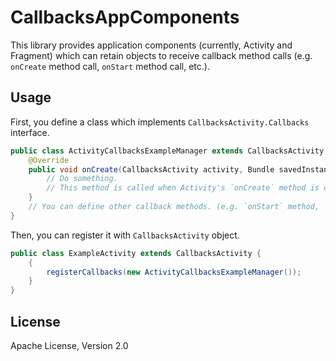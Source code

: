 CallbacksAppComponents
==============================

This library provides application components (currently, Activity and Fragment) which can retain
objects to receive callback method calls (e.g. `onCreate` method call, `onStart` method call, etc.).

## Usage

First, you define a class which implements `CallbacksActivity.Callbacks` interface.

```java
public class ActivityCallbacksExampleManager extends CallbacksActivity.SimpleCallbacks {
    @Override
    public void onCreate(CallbacksActivity activity, Bundle savedInstanceState) {
        // Do something.
        // This method is called when Activity's `onCreate` method is called.
    }
    // You can define other callback methods. (e.g. `onStart` method, `onDestroy` method, etc.)
}
```

Then, you can register it with `CallbacksActivity` object.

```java
public class ExampleActivity extends CallbacksActivity {
    {
        registerCallbacks(new ActivityCallbacksExampleManager());
    }
}
```

## License

Apache License, Version 2.0
